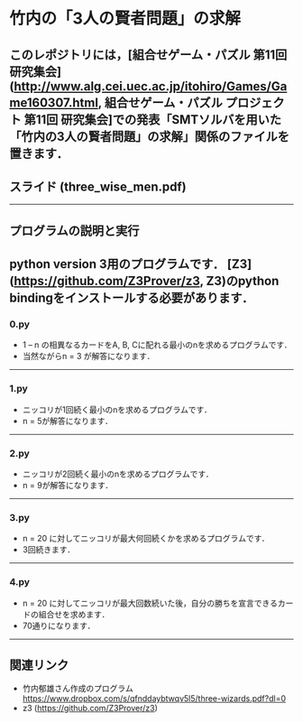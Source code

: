 # 竹内の「3人の賢者問題」の求解
このレポジトリには，[組合せゲーム・パズル 第11回 研究集会](http://www.alg.cei.uec.ac.jp/itohiro/Games/Game160307.html, 組合せゲーム・パズル プロジェクト 第11回 研究集会]での発表「SMTソルバを用いた「竹内の3人の賢者問題」の求解」関係のファイルを置きます．
-----
## スライド (three_wise_men.pdf)
------
## プログラムの説明と実行

python version 3用のプログラムです．
[Z3](https://github.com/Z3Prover/z3, Z3)のpython bindingをインストールする必要があります．
-----
### 0.py
- 1 – n の相異なるカードをA, B, Cに配れる最小のnを求めるプログラムです．
- 当然ながらn = 3 が解答になります．
-----
### 1.py
- ニッコリが1回続く最小のnを求めるプログラムです．
- n = 5が解答になります．
-----
### 2.py
- ニッコリが2回続く最小のnを求めるプログラムです．
- n = 9が解答になります．
-----
### 3.py
- n = 20 に対してニッコリが最大何回続くかを求めるプログラムです．
- 3回続きます．
-----
### 4.py
- n = 20 に対してニッコリが最大回数続いた後，自分の勝ちを宣言できるカードの組合せを求めます．
- 70通りになります．
-----
## 関連リンク
- 竹内郁雄さん作成のプログラム https://www.dropbox.com/s/qfnddaybtwqv5l5/three-wizards.pdf?dl=0 
- z3 (https://github.com/Z3Prover/z3)
